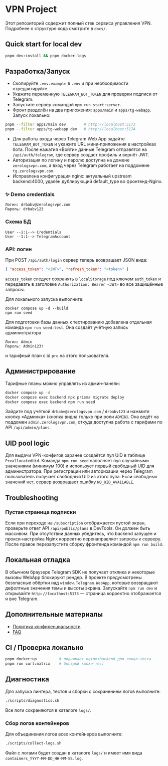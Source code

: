 # VPN Project

Этот репозиторий содержит полный стек сервиса управления VPN. Подробнее о структуре кода смотрите в `docs/`.

## Quick start for local dev

```bash
pnpm dev:install && pnpm docker:logs
```

## Разработка/Запуск
- Скопируйте `.env.example` в `.env` и при необходимости отредактируйте.
- Укажите переменную `TELEGRAM_BOT_TOKEN` для проверки подписи от Telegram.
- Запустите сервер командой `npm run start:server`.
- Фронт разделён на два приложения: `apps/main` и `apps/tg-webapp`.
  Запуск локально:

```bash
pnpm --filter apps/main dev        # http://localhost:5173
pnpm --filter apps/tg-webapp dev   # http://localhost:5174
```

- Для работы входа через Telegram Web App задайте `TELEGRAM_BOT_TOKEN` и
  укажите URL мини‑приложения в настройках бота. После нажатия «Войти» данные
  Telegram отправятся на `/api/auth/telegram`, где сервер создаст профиль и
  вернёт JWT.
- Авторизация по логину и паролю доступна на домене `zerologsvpn.com`, а вход через Telegram работает на поддомене `tg.zerologsvpn.com`.
- Исправлена конфигурация nginx: актуальный upstream backend:4000, удалён дублирующий default_type во фронтенд-Nginx.

### ✨ Demo credentials

```
Логин: drbabv@zerologsvpn.com
Пароль: drbabv123
```

### Схема БД

```
User --1:1--> Credentials
User --1:1--> TelegramAccount
```

### API: логин

При POST `/api/auth/login` сервер теперь возвращает JSON вида:

```json
{ "access_token": "<JWT>", "refresh_token": "<token>" }
```

`access_token` следует сохранять в `localStorage` под ключом `auth_token` и
передавать в заголовке `Authorization: Bearer <JWT>` во все защищённые запросы.

Для локального запуска выполните:

```
docker compose up -d --build
npm run seed
```

Для подготовки базы данных к тестированию добавлена отдельная команда
`npm run seed:test`. Она создаёт учётную запись администратора
```
Логин: Admin
Пароль: Admin123!
```
и тарифный план с id `pro` на этого пользователя.

## Администрирование

Тарифные планы можно управлять из админ‑панели:

```bash
docker compose up -d
docker compose exec backend npx prisma migrate deploy
docker compose exec backend npm run seed
```

Зайдите под учёткой `drbabv@zerologsvpn.com` / `drbabv123` и нажмите кнопку «Админка» (кнопка видна только при роли `ADMIN`). Она ведёт на поддомен `admin.zerologsvpn.com`, откуда доступна работа с тарифами по API `/api/admin/plans`.

## UID pool logic

Для выдачи VPN-конфигов заранее создаётся пул UID в таблице `PreallocatedUid`.
Команда `npm run seed` наполняет пул случайными значениями (минимум 100) и
использует первый свободный UID для администратора. При регистрации или
авторизации через Telegram пользователь получает свободный UID из этого пула.
Если свободных значений нет, сервер возвращает ошибку `NO_UID_AVAILABLE`.

## Troubleshooting

### Пустая страница подписки

Если при переходе на `/subscription` отображается пустой экран,
проверьте ответ API `/api/public/plans` в DevTools. Он должен быть массивом.
При отсутствии данных убедитесь, что backend запущен и прокси‑настройка
Nginx корректно перенаправляет запросы к серверу. После правок перезапустите
сборку фронтенда командой `npm run build`.

## Локальная отладка

В обычном браузере Telegram SDK не получает отклика и некоторые вызовы WebApp
блокируют рендер. В проекте предусмотрены безопасные обёртки над
`window.Telegram.WebApp`, которые возвращают дефолтные значения темы и высоты
экрана. Запускайте `npm run dev` и открывайте `http://localhost:5173` — страница
корректно отображается и вне Telegram.

## Дополнительные материалы
- [Политика конфиденциальности](docs/privacy-policy.md)
- [FAQ](docs/faq.md)

## CI / Проверка локально

```bash
pnpm docker:up          # поднимает nginx+backend для локал-теста
pnpm run curl:matrix    # быстрый smoke-тест
```

## Диагностика

Для запуска линтера, тестов и сборки с сохранением логов выполните:

```bash
./scripts/diagnostics.sh
```

Все логи сохраняются в каталоге `logs/`.

### Сбор логов контейнеров

Для объединения логов всех контейнеров выполните:

```bash
./scripts/collect-logs.sh
```

Файл с логами будет создан в каталоге `logs/` и имеет имя вида
`containers_YYYY-MM-DD_HH-MM-SS.log`.

